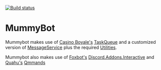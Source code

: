 [![Build status](https://ci.appveyor.com/api/projects/status/sc1lgd1dfu12b44m?svg=true)](https://ci.appveyor.com/project/TheNoodleMummy/mummybot)

# MummyBot
Mummybot makes use of [Casino Boyale's](https://github.com/TheCasino) [TaskQueue](https://github.com/TheCasino/Casino.Common/tree/master/src/Casino.Common/Entities/TaskQueue)
and a customized version of [MessageService](https://github.com/TheCasino/Espeon/blob/Rewrite/Espeon/Services/MessageService.cs) 
plus the required [Utilities](https://github.com/TheCasino/Espeon/tree/Rewrite/Espeon/Utilities).

Mummybot also makes use of [Foxbot's](https://github.com/foxbot) [Discord.Addons.Interactive](https://github.com/foxbot/Discord.Addons.Interactive)
and [Quahu's](https://github.com/quahu) [Qmmands](https://github.com/Quahu/Qmmands)

